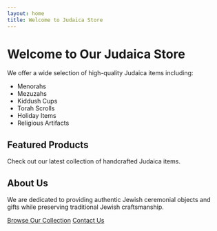 ```yaml
---
layout: home
title: Welcome to Judaica Store
---
```


# Welcome to Our Judaica Store

We offer a wide selection of high-quality Judaica items including:

- Menorahs
- Mezuzahs
- Kiddush Cups
- Torah Scrolls
- Holiday Items
- Religious Artifacts

## Featured Products

Check out our latest collection of handcrafted Judaica items.

## About Us

We are dedicated to providing authentic Jewish ceremonial objects and gifts while preserving traditional Jewish craftsmanship.

[Browse Our Collection](/collection)
[Contact Us](/contact)
